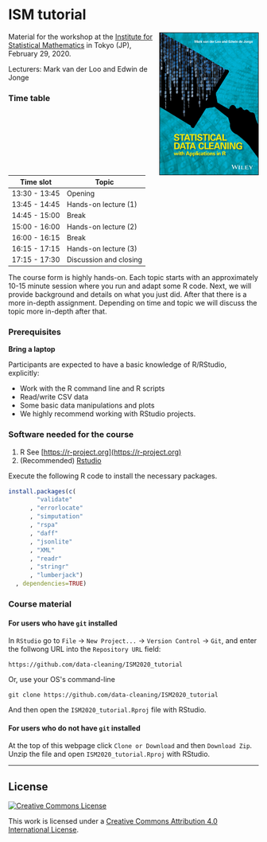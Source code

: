 # ISM tutorial

<a href="https://www.amazon.com/Statistical-Data-Cleaning-Applications-R/dp/1118897153"><img align="right" src="src/00tex/sdcr.jpg" width=200></a>


Material for the workshop at the [Institute for Statistical Mathematics](https://www.ism.ac.jp/index_e.html) in Tokyo (JP), February 29, 2020.

Lecturers: Mark van der Loo and Edwin de Jonge

### Time table 


|Time slot     | Topic                 |
|--------------|-----------------------|
|13:30 - 13:45 | Opening               |
|13:45 - 14:45 | Hands-on lecture (1)  |
|14:45 - 15:00 | Break                 |
|15:00 - 16:00 | Hands-on lecture (2)  |
|16:00 - 16:15 | Break                 |
|16:15 - 17:15 | Hands-on lecture (3)  |
|17:15 - 17:30 | Discussion and closing| 



The course form is highly hands-on. Each topic starts with an approximately
10-15 minute session where you run and adapt some R code. Next, we will provide
background and details on what you just did. After that there is a more
in-depth assignment. Depending on time and topic we will discuss the topic more
in-depth after that.


### Prerequisites

**Bring a laptop**

Participants are expected to have a basic knowledge of R/RStudio, explicitly:

- Work with the R command line and R scripts
- Read/write CSV data
- Some basic data manipulations and plots
- We highly recommend working with RStudio projects.

### Software needed for the course

1. R See [https://r-project.org](https://r-project.org)
2. (Recommended) [Rstudio](https://rstudio.com)

Execute the following R code to install the necessary packages.

```r
install.packages(c(
        "validate"
      , "errorlocate"
      , "simputation"
      , "rspa"
      , "daff"
      , "jsonlite"
      , "XML"
      , "readr"
      , "stringr"
      , "lumberjack")
  , dependencies=TRUE)
```

### Course material

#### For users who have `git` installed

In `RStudio` go to `File` $\to$ `New Project...` $\to$ `Version Control` $\to$ `Git`,
and enter the follwong URL into the `Repository URL` field:

```
https://github.com/data-cleaning/ISM2020_tutorial
```

Or, use your OS's command-line
```{sh}
git clone https://github.com/data-cleaning/ISM2020_tutorial
```
And then open the `ISM2020_tutorial.Rproj` file with RStudio.

#### For users who do not have `git` installed

At the top of this webpage click `Clone or Download` and then `Download Zip`.
Unzip the file and open `ISM2020_tutorial.Rproj` with RStudio.



----
## License

[![Creative Commons License](https://i.creativecommons.org/l/by-nc/4.0/88x31.png)](http://creativecommons.org/licenses/by/4.0/)

This work is licensed under a [Creative Commons Attribution 4.0 International License](http://creativecommons.org/licenses/by-nc/4.0/).



